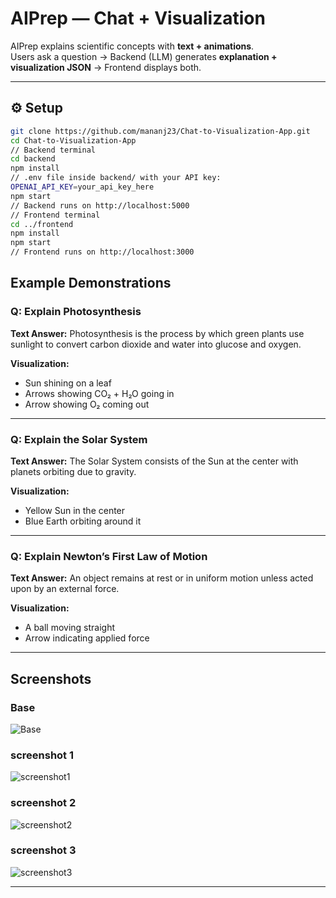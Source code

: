 # AIPrep — Chat + Visualization

AIPrep explains scientific concepts with **text + animations**.  
Users ask a question → Backend (LLM) generates **explanation + visualization JSON** → Frontend displays both.  

---

## ⚙️ Setup

```bash
git clone https://github.com/mananj23/Chat-to-Visualization-App.git
cd Chat-to-Visualization-App
// Backend terminal
cd backend
npm install
// .env file inside backend/ with your API key:
OPENAI_API_KEY=your_api_key_here
npm start
// Backend runs on http://localhost:5000
// Frontend terminal
cd ../frontend
npm install
npm start
// Frontend runs on http://localhost:3000
 ```
## Example Demonstrations


### Q: Explain Photosynthesis
**Text Answer:**
Photosynthesis is the process by which green plants use sunlight to convert carbon dioxide and water into glucose and oxygen.


**Visualization:**
- Sun shining on a leaf
- Arrows showing CO₂ + H₂O going in
- Arrow showing O₂ coming out


---


### Q: Explain the Solar System
**Text Answer:**
The Solar System consists of the Sun at the center with planets orbiting due to gravity.


**Visualization:**
- Yellow Sun in the center
- Blue Earth orbiting around it


---


### Q: Explain Newton’s First Law of Motion
**Text Answer:**
An object remains at rest or in uniform motion unless acted upon by an external force.


**Visualization:**
- A ball moving straight
- Arrow indicating applied force


---

## Screenshots
### Base 
![Base](./base.jpeg)
### screenshot 1 
![screenshot1](./screenshot1.jpeg)

### screenshot 2 
![screenshot2](./screenshot2.jpeg)
### screenshot 3 
![screenshot3](./screenshot3.jpeg)




---


